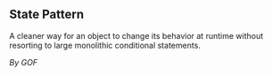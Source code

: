 ## State Pattern ##

A cleaner way for an object to change its behavior at runtime without resorting to large monolithic conditional statements.

 
*By GOF*
